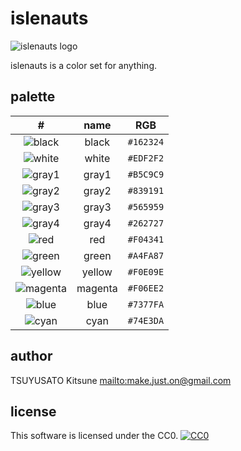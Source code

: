 # islenauts

![islenauts logo](https://raw.github.com/MakeNowJust/islenauts/master/islenauts.svg)

islenauts is a color set for anything.


## palette

|                           #                           |  name   |    RGB    |
|:-----------------------------------------------------:|:-------:|:---------:|
| ![black  ](http://placehold.it/16x16/162324?text=%20) |  black  | `#162324` |
| ![white  ](http://placehold.it/16x16/EDF2F2?text=%20) |  white  | `#EDF2F2` |
| ![gray1  ](http://placehold.it/16x16/B5C9C9?text=%20) |  gray1  | `#B5C9C9` |
| ![gray2  ](http://placehold.it/16x16/839191?text=%20) |  gray2  | `#839191` |
| ![gray3  ](http://placehold.it/16x16/565959?text=%20) |  gray3  | `#565959` |
| ![gray4  ](http://placehold.it/16x16/262727?text=%20) |  gray4  | `#262727` |
| ![red    ](http://placehold.it/16x16/F04341?text=%20) |   red   | `#F04341` |
| ![green  ](http://placehold.it/16x16/A4FA87?text=%20) |  green  | `#A4FA87` |
| ![yellow ](http://placehold.it/16x16/F0E09E?text=%20) | yellow  | `#F0E09E` |
| ![magenta](http://placehold.it/16x16/F06EE2?text=%20) | magenta | `#F06EE2` |
| ![blue   ](http://placehold.it/16x16/7377FA?text=%20) |  blue   | `#7377FA` |
| ![cyan   ](http://placehold.it/16x16/74E3DA?text=%20) |  cyan   | `#74E3DA` |



## author

TSUYUSATO Kitsune <mailto:make.just.on@gmail.com>

## license

This software is licensed under the CC0. [![CC0](http://i.creativecommons.org/p/zero/1.0/88x31.png "CC0")](http://creativecommons.org/publicdomain/zero/1.0/)
